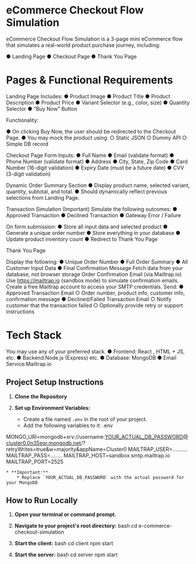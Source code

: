 # eCommerce Checkout Flow Simulation
eCommerce Checkout Flow Simulation is  a 3-page mini eCommerce flow that simulates a real-world product
purchase journey, including:

● Landing Page
● Checkout Page
● Thank You Page

# Pages & Functional Requirements

Landing Page
Includes:
● Product Image
● Product Title
● Product Description
● Product Price
● Variant Selector (e.g., color, size)
● Quantity Selector
● “Buy Now” Button

Functionality:

● On clicking Buy Now, the user should be redirected to the Checkout Page.
● You may mock the product using:
○ Static JSON
○ Dummy API
○ Simple DB record


Checkout Page
Form Inputs:
● Full Name
● Email (validate format)
● Phone Number (validate format)
● Address
● City, State, Zip Code
● Card Number (16-digit validation)
● Expiry Date (must be a future date)
● CVV (3-digit validation)

Dynamic Order Summary Section
● Display product name, selected variant, quantity, subtotal, and total.
● Should dynamically reflect previous selections from Landing Page.

Transaction Simulation (Important)
Simulate the following outcomes:
● Approved Transaction
● Declined Transaction
● Gateway Error / Failure

On form submission:
● Store all input data and selected product
● Generate a unique order number
● Store everything in your database
● Update product inventory count
● Redirect to Thank You Page

Thank You Page

Display the following:
● Unique Order Number
● Full Order Summary
● All Customer Input Data
● Final Confirmation Message
Fetch data from your database, not browser storage
Order Confirmation Email (via Mailtrap.io)
Use https://mailtrap.io (sandbox mode) to simulate confirmation emails. Create a free Mailtrap
account to access your SMTP credentials.
Send:
● Approved Transaction Email
○ Order number, product info, customer info, confirmation message
● Declined/Failed Transaction Email
○ Notify customer that the transaction failed
○ Optionally provide retry or support instructions

# Tech Stack

You may use any of your preferred stack.
● Frontend: React , HTML + JS, etc.
● Backend:Node.js (Express) etc.
● Database: MongoDB
● Email Service:Mailtrap.io

## Project Setup Instructions

1.  **Clone the Repository**

2.  **Set up Environment Variables:**
    * Create a file named `.env` in the root of your project.
    * Add the following variables to it:
        .env
        
   MONGO_URI=mongodb+srv://username:YOUR_ACTUAL_DB_PASSWORD@cluster0.0n35eqr.mongodb.net/?retryWrites=true&w=majority&appName=Cluster0
   MAILTRAP_USER=..........
   MAILTRAP_PASS=........
   MAILTRAP_HOST=sandbox.smtp.mailtrap.io
   MAILTRAP_PORT=2525

        
    * **Important:**
        * Replace `YOUR_ACTUAL_DB_PASSWORD` with the actual password for your MongoDB  
        


## How to Run Locally


1.  **Open your terminal or command prompt.**
2.  **Navigate to your project's root directory:**
    bash
    cd e-commerce-checkout-simulation
    
3.  **Start the client:**
    bash
    cd client
    npm start

4.  **Start the server:**
    bash
    cd server
    npm start
    
    
